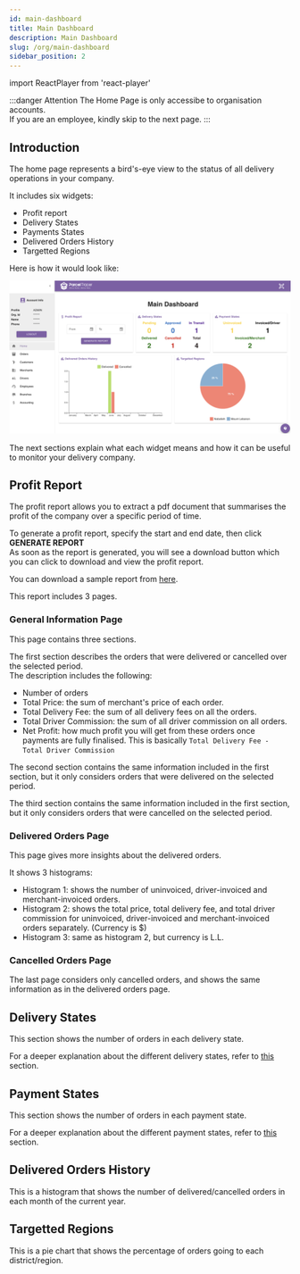 ```yaml
---
id: main-dashboard
title: Main Dashboard
description: Main Dashboard
slug: /org/main-dashboard
sidebar_position: 2
---
```

import ReactPlayer from 'react-player'

:::danger Attention
The Home Page is only accessibe to organisation accounts.\
If you are an employee, kindly skip to the next page.
:::

## Introduction

The home page represents a bird's-eye view to the status of all delivery operations in your company.

It includes six widgets:
- Profit report
- Delivery States
- Payments States
- Delivered Orders History
- Targetted Regions

Here is how it would look like:

![home page image](media/home-page.png)

The next sections explain what each widget means and how it can be useful to monitor your delivery company.

## Profit Report

The profit report allows you to extract a pdf document that summarises the profit of the company over a specific period of time.

To generate a profit report, specify the start and end date, then click **GENERATE REPORT**\
As soon as the report is generated, you will see a download button which you can click to download and view the profit report.

You can download a sample report from [here](https://drive.google.com/uc?export=download&id=1r2SY-PHSIH2BTP2wZZzHXkhsxB7lWOoI).

<div className="player-wrapper">
    <ReactPlayer className="react-player" width="100%"
      height="100%" url='https://youtu.be/YIqGwT76558' />
</div>

This report includes 3 pages.

### General Information Page

This page contains three sections.

The first section describes the orders that were delivered or cancelled over the selected period.\
The description includes the following:
- Number of orders
- Total Price: the sum of merchant's price of each order. 
- Total Delivery Fee: the sum of all delivery fees on all the orders.
- Total Driver Commission: the sum of all driver commission on all orders.
- Net Profit: how much profit you will get from these orders once payments are fully finalised. This is basically `Total Delivery Fee - Total Driver Commission`

The second section contains the same information included in the first section, but it only considers orders that were delivered on the selected period.

The third section contains the same information included in the first section, but it only considers orders that were cancelled on the selected period.

### Delivered Orders Page

This page gives more insights about the delivered orders.

It shows 3 histograms:
- Histogram 1: shows the number of uninvoiced, driver-invoiced and merchant-invoiced orders.
- Histogram 2: shows the total price, total delivery fee, and total driver commission for uninvoiced, driver-invoiced and merchant-invoiced orders separately. (Currency is $)
- Histogram 3: same as histogram 2, but currency is L.L.

### Cancelled Orders Page

The last page considers only cancelled orders, and shows the same information as in the delivered orders page.


## Delivery States

This section shows the number of orders in each delivery state.

For a deeper explanation about the different delivery states, refer to [this](https://parceltracer.github.io//dms_documentation/docs/user-guide/for-delivery-organisations/orders/intro-to-orders#delivery-states) section.

## Payment States

This section shows the number of orders in each payment state.

For a deeper explanation about the different payment states, refer to [this](https://parceltracer.github.io//dms_documentation/docs/user-guide/for-delivery-organisations/orders/intro-to-orders#payment-states) section.

## Delivered Orders History

This is a histogram that shows the number of delivered/cancelled orders in each month of the current year.

## Targetted Regions

This is a pie chart that shows the percentage of orders going to each district/region.




